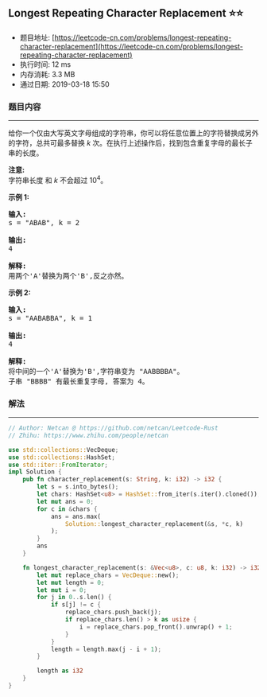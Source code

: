 ## Longest Repeating Character Replacement :star::star:
- 题目地址: [https://leetcode-cn.com/problems/longest-repeating-character-replacement](https://leetcode-cn.com/problems/longest-repeating-character-replacement)
- 执行时间: 12 ms 
- 内存消耗: 3.3 MB
- 通过日期: 2019-03-18 15:50

### 题目内容
---
<p>给你一个仅由大写英文字母组成的字符串，你可以将任意位置上的字符替换成另外的字符，总共可最多替换 <em>k </em>次。在执行上述操作后，找到包含重复字母的最长子串的长度。</p>

<p><strong>注意:</strong><br>
字符串长度 和 <em>k </em>不会超过 10<sup>4</sup>。</p>

<p><strong>示例 1:</strong></p>

<pre><strong>输入:</strong>
s = "ABAB", k = 2

<strong>输出:</strong>
4

<strong>解释:</strong>
用两个'A'替换为两个'B',反之亦然。
</pre>

<p><strong>示例 2:</strong></p>

<pre><strong>输入:</strong>
s = "AABABBA", k = 1

<strong>输出:</strong>
4

<strong>解释:</strong>
将中间的一个'A'替换为'B',字符串变为 "AABBBBA"。
子串 "BBBB" 有最长重复字母, 答案为 4。
</pre>


### 解法
---
```rust
// Author: Netcan @ https://github.com/netcan/Leetcode-Rust
// Zhihu: https://www.zhihu.com/people/netcan

use std::collections::VecDeque;
use std::collections::HashSet;
use std::iter::FromIterator;
impl Solution {
    pub fn character_replacement(s: String, k: i32) -> i32 {
        let s = s.into_bytes();
        let chars: HashSet<u8> = HashSet::from_iter(s.iter().cloned());
        let mut ans = 0;
        for c in &chars {
            ans = ans.max(
                Solution::longest_character_replacement(&s, *c, k)
            );
        }
        ans
    }

    fn longest_character_replacement(s: &Vec<u8>, c: u8, k: i32) -> i32 {
        let mut replace_chars = VecDeque::new();
        let mut length = 0;
        let mut i = 0;
        for j in 0..s.len() {
            if s[j] != c {
                replace_chars.push_back(j);
                if replace_chars.len() > k as usize {
                    i = replace_chars.pop_front().unwrap() + 1;
                }
            }
            length = length.max(j - i + 1);
        }

        length as i32
    }
}


```